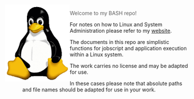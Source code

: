 <img src="Tux.png" align="left" width="177px" height="210px"/>

>Welcome to my BASH repo!
<ol>For notes on how to Linux and System Administration please refer to my <a href="https://github.com/CJBright/">website</a>.</ol>
<ol>The documents in this repo are simplistic functions for jobscript and application execution within a Linux system.</ol>
<ol>The work carries no license and may be adapted for use.
    <ol> In these cases please note that absolute paths and file names should be adapted for use in your work. </ol>
</ol>